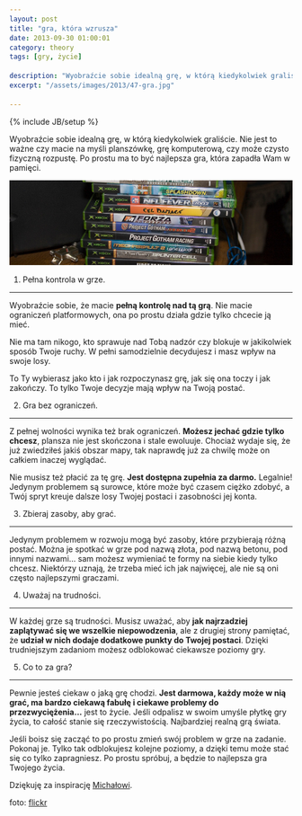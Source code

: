 ```yaml
---
layout: post
title: "gra, która wzrusza"
date: 2013-09-30 01:00:01
category: theory
tags: [gry, życie]

description: "Wyobraźcie sobie idealną grę, w którą kiedykolwiek graliście. Nie jest to ważne czy macie na myśli planszówkę, grę komputerową, czy może czysto fizyczną rozpustę. Po prostu ma to być najlepsza gra, która zapadła Wam w pamięci."
excerpt: "/assets/images/2013/47-gra.jpg"

---
```


{% include JB/setup %}

Wyobraźcie sobie idealną grę, w którą kiedykolwiek graliście. Nie jest to ważne czy macie na myśli planszówkę, grę komputerową, czy może czysto fizyczną rozpustę. Po prostu ma to być najlepsza gra, która zapadła Wam w pamięci.

<a data-lightbox='img' href='/assets/images/2013/47-gra.jpg' title='gry'><img alt='gry' src='/assets/images/2013/47-gra.jpg' /></a>

1) Pełna kontrola w grze.
-------------------------

Wyobraźcie sobie, że macie <strong>pełną kontrolę nad tą grą</strong>. Nie macie ograniczeń platformowych, ona po prostu działa gdzie tylko chcecie ją mieć.

Nie ma tam nikogo, kto sprawuje nad Tobą nadzór czy blokuje w jakikolwiek sposób Twoje ruchy. W pełni samodzielnie decydujesz i masz wpływ na swoje losy.

To Ty wybierasz jako kto i jak rozpoczynasz grę, jak się ona toczy i jak zakończy. To tylko Twoje decyzje mają wpływ na Twoją postać.

2) Gra bez ograniczeń.
----------------------

Z pełnej wolności wynika też brak ograniczeń. <strong>Możesz jechać gdzie tylko chcesz</strong>, plansza nie jest skończona i stale ewoluuje. Chociaż wydaje się, że już zwiedziłeś jakiś obszar mapy, tak naprawdę już za chwilę może on całkiem inaczej wyglądać.

Nie musisz też płacić za tę grę. <strong>Jest dostępna zupełnia za darmo.</strong> Legalnie! Jedynym problemem są surowce, które może być czasem ciężko zdobyć, a Twój spryt kreuje dalsze losy Twojej postaci i zasobności jej konta.

3) Zbieraj zasoby, aby grać.
----------------------------

Jedynym problemem w rozwoju mogą być zasoby, które przybierają różną postać. Można je spotkać w grze pod nazwą złota, pod nazwą betonu, pod innymi nazwami... sam możesz wymieniać te formy na siebie kiedy tylko chcesz. Niektórzy uznają, że trzeba mieć ich jak najwięcej, ale nie są oni często najlepszymi graczami.

4) Uważaj na trudności.
-----------------------

W każdej grze są trudności. Musisz uważać, aby <strong>jak najrzadziej zaplątywać się we wszelkie niepowodzenia</strong>, ale z drugiej strony pamiętać, że <strong>udział w nich dodaje dodatkowe punkty do Twojej postaci</strong>. Dzięki trudniejszym zadaniom możesz odblokować ciekawsze poziomy gry.

5) Co to za gra?
----------------

Pewnie jesteś ciekaw o jaką grę chodzi. <strong>Jest darmowa, każdy może w nią grać, ma bardzo ciekawą fabułę i ciekawe problemy do przezwyciężenia...</strong> jest to życie. Jeśli odpalisz w swoim umyśle płytkę gry życia, to całość stanie się rzeczywistością. Najbardziej realną grą świata.

Jeśli boisz się zacząć to po prostu zmień swój problem w grze na zadanie. Pokonaj je. Tylko tak odblokujesz kolejne poziomy, a dzięki temu może stać się co tylko zapragniesz. Po prostu spróbuj, a będzie to najlepsza gra Twojego życia.

Dziękuję za inspirację [Michałowi](http://www.zyciejestpiekne.eu/gra-w-ktora-musisz-zagrac/).

foto: [flickr](http://www.flickr.com/photos/desk003/147905522/)

